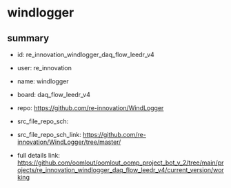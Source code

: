 # windlogger
 
## summary 
* id: re_innovation_windlogger_daq_flow_leedr_v4
* user: re_innovation
* name: windlogger
* board: daq_flow_leedr_v4
* repo: https://github.com/re-innovation/WindLogger



* src_file_repo_sch: 
* src_file_repo_sch_link: https://github.com/re-innovation/WindLogger/tree/master/
* full details link: https://github.com/oomlout/oomlout_oomp_project_bot_v_2/tree/main/projects/re_innovation_windlogger_daq_flow_leedr_v4/current_version/working  








